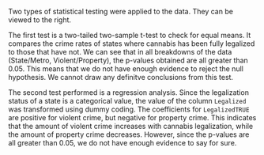 Two types of statistical testing were applied to the data. They can be viewed to the right.

The first test is a two-tailed two-sample t-test to check for equal means. It compares the crime rates of states where cannabis has been fully legalized to those that have not. We can see that in all breakdowns of the data (State/Metro, Violent/Property), the p-values obtained are all greater than 0.05. This means that we do not have enough evidence to reject the null hypothesis. We cannot draw any definitve conclusions from this test.

The second test performed is a regression analysis. Since the legalization status of a state is a categorical value, the value of the column `Legalized` was transformed using dummy coding. The coefficients for `LegalizedTRUE` are positive for violent crime, but negative for property crime. This indicates that the amount of violent crime increases with cannabis legalization, while the amount of property crime decreases. However, since the p-values are all greater than 0.05, we do not have enough evidence to say for sure. 